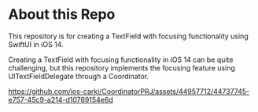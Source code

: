 # About this Repo
This repository is for creating a TextField with focusing functionality using SwiftUI in iOS 14.

Creating a TextField with focusing functionality in iOS 14 can be quite challenging, but this repository implements the focusing feature using UITextFieldDelegate through a Coordinator.




https://github.com/ios-carki/CoordinatorPRJ/assets/44957712/44737745-e757-45c9-a214-d10769154e6d

